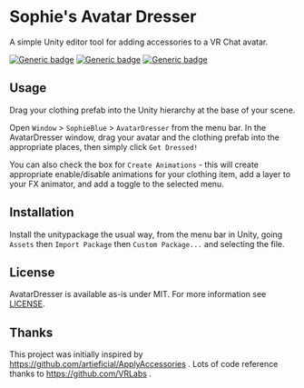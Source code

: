 Sophie's Avatar Dresser
=======================

A simple Unity editor tool for adding accessories to a VR Chat avatar.

[![Generic badge](https://img.shields.io/badge/Unity-2019.4.31f1-informational.svg)](https://unity3d.com/unity/whats-new/2019.4.31)
[![Generic badge](https://img.shields.io/badge/SDK-AvatarSDK3-informational.svg)](https://vrchat.com/home/download)
[![Generic badge](https://img.shields.io/badge/License-MIT-informational.svg)](https://github.com/VRLabs/World-Constraint/blob/main/LICENSE)

## Usage

Drag your clothing prefab into the Unity hierarchy at the base of your scene.

Open `Window` > `SophieBlue` > `AvatarDresser` from the menu bar.  In the
AvatarDresser window, drag your avatar and the clothing prefab into the
appropriate places, then simply click `Get Dressed!`

You can also check the box for `Create Animations` - this will create
appropriate enable/disable animations for your clothing item, add a layer to
your FX animator, and add a toggle to the selected menu.

## Installation

Install the unitypackage the usual way, from the menu bar in Unity, going
`Assets` then `Import Package` then `Custom Package...` and selecting the file.

## License

AvatarDresser is available as-is under MIT. For more information see [LICENSE](/LICENSE.txt).

## Thanks

This project was initially inspired by https://github.com/artieficial/ApplyAccessories .
Lots of code reference thanks to https://github.com/VRLabs .

